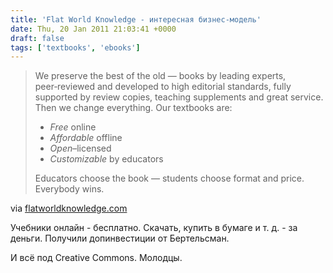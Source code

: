 ```yaml
---
title: 'Flat World Knowledge - интересная бизнес-модель'
date: Thu, 20 Jan 2011 21:03:41 +0000
draft: false
tags: ['textbooks', 'ebooks']
---
```


> We preserve the best of the old — books by leading experts, peer‑reviewed and developed to high editorial standards, fully supported by review copies, teaching supplements and great service. Then we change everything. Our textbooks are:
> 
> *   _Free_ online
> *   _Affordable_ offline
> *   _Open_–licensed
> *   _Customizable_ by educators
> 
> Educators choose the book — students choose format and price. Everybody wins.

via [flatworldknowledge.com](http://www.flatworldknowledge.com/)

Учебники онлайн - бесплатно. Скачать, купить в бумаге и т. д. - за деньги. Получили допинвестиции от Бертельсман.

И всё под Creative Commons. Молодцы.